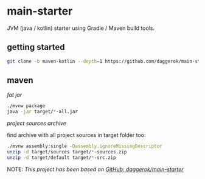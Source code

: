 # main-starter
JVM (java / kotlin) starter using Gradle / Maven build tools.

## getting started

```bash
git clone -b maven-kotlin --depth=1 https://github.com/daggerok/main-starter.git
```

## maven

_fat jar_

```bash
./mvnw package
java -jar target/*-all.jar
```

_project sources archive_

find archive with all project sources in target folder too: 

```bash
./mvnw assembly:single -Dassembly.ignoreMissingDescriptor
unzip -d target/sources target/*-sources.zip
unzip -d target/default target/*-src.zip
```

NOTE: _This project has been based on [GitHub: daggerok/main-starter](https://github.com/daggerok/main-starter)_
